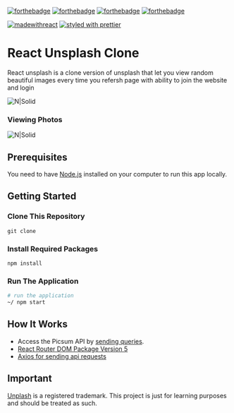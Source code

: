 [![forthebadge](https://forthebadge.com/images/badges/made-with-javascript.svg)](https://forthebadge.com) [![forthebadge](https://forthebadge.com/images/badges/uses-css.svg)](https://forthebadge.com) [![forthebadge](https://forthebadge.com/images/badges/built-with-love.svg)](https://forthebadge.com) [![forthebadge](https://forthebadge.com/images/badges/check-it-out.svg)](https://forthebadge.com)


[![madewithreact](https://img.shields.io/badge/madewith-react-green.svg)](https://reactjs.org/) [![styled with prettier](https://img.shields.io/badge/styled_with-prettier-ff69b4.svg)](https://github.com/prettier/prettier)

# React Unsplash Clone

React unsplash is a clone version of unsplash that let you view random beautiful images every time you refersh page with ability to join the website and login



![N|Solid](https://i.ibb.co/bRGmy8b/Unsplash-Img.png)


### Viewing Photos

![N|Solid](https://i.ibb.co/cY3LVnK/Unsplash-Photos-Area.png)


## Prerequisites

You need to have [Node.js](https://nodejs.org/) installed on your computer to run this app locally.

## Getting Started

### Clone This Repository

```
git clone 
```

### Install Required Packages

```
npm install 
```

### Run The Application

```sh
# run the application
~/ npm start

```

## How It Works 
- Access the Picsum API by [sending queries](https://picsum.photos/).
- [React Router DOM Package Version 5](https://v5.reactrouter.com/web/guides/quick-start)
- [Axios for sending api requests](https://www.npmjs.com/package/axios)

## Important 

[Unplash](https://unsplash.com) is a registered trademark. This project is just for learning purposes and should be treated as such.

